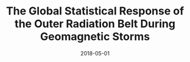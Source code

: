 ---
title: "The Global Statistical Response of the Outer Radiation Belt During Geomagnetic Storms"
collection: publications
permalink: /publication/2018-05-01-Murphy_a
excerpt: ' '
date: 2018-05-01
venue: 'Geophysical Research Letters'
paperurl: 'https://doi.org/10.1002/2017GL076674'
citation: 'Murphy, K. R., Watt, C. E. J., Mann, I. R., Jonathan Rae, I., Sibeck, D. G., Boyd, A. J., et al. (2018). The Global Statistical Response of the Outer Radiation Belt During Geomagnetic Storms. Geophysical Research Letters, 45(9), 3783-3792.'
---